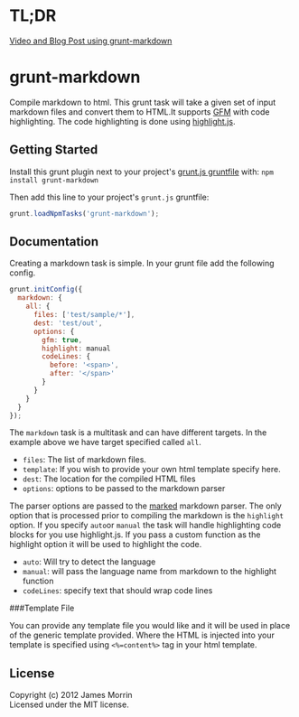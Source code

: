 # TL;DR
[Video and Blog Post using
grunt-markdown](http://treasonx.com/articles/GruntMarkDown.html)

# grunt-markdown

Compile markdown to html. This grunt task will take a given set of input markdown files and convert them to HTML.It supports [GFM](http://github.github.com/github-flavored-markdown/) with code highlighting. The code highlighting is done using [highlight.js](http://softwaremaniacs.org/soft/highlight/en/).

## Getting Started
Install this grunt plugin next to your project's [grunt.js gruntfile][getting_started] with: `npm install grunt-markdown`

Then add this line to your project's `grunt.js` gruntfile:

```javascript
grunt.loadNpmTasks('grunt-markdown');
```

[grunt]: http://gruntjs.com/
[getting_started]: https://github.com/gruntjs/grunt/blob/master/docs/getting_started.md

## Documentation
Creating a markdown task is simple. In your grunt file add the following config.

```javascript
grunt.initConfig({
  markdown: {
    all: {
      files: ['test/sample/*'],
      dest: 'test/out',
      options: {
        gfm: true,
        highlight: manual
        codeLines: {
          before: '<span>',
          after: '</span>'
        }
      }
    }  
  }  
});

````

The `markdown` task is a multitask and can have different targets. In the example above we have target specified called `all`.

* `files`: The list of markdown files.
* `template`: If you wish to provide your own html template specify here.
* `dest`: The location for the compiled HTML files
* `options`: options to be passed to the markdown parser

The parser options are passed to the [marked](https://github.com/chjj/marked) markdown parser. The only option that is processed prior to compiling the markdown is the `highlight` option. If you specify `auto`or `manual` the task will handle highlighting code blocks for you use highlight.js. If you pass a custom function as the highlight option it will be used to highlight the code.

* `auto`: Will try to detect the language
* `manual`: will pass the language name from markdown to the highlight function
* `codeLines`: specify text that should wrap code lines


###Template File

You can provide any template file you would like and it will be used in place of the generic template provided. Where the HTML is injected into your template is specified using `<%=content%>` tag in your html template.

## License
Copyright (c) 2012 James Morrin  
Licensed under the MIT license.
